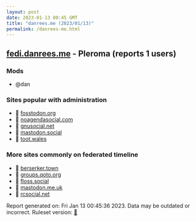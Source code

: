 ```yaml
---
layout: post
date: 2023-01-13 00:45 GMT
title: "danrees.me (2023/01/13)"
permalink: /danrees-me.html
---
```


## [fedi.danrees.me](https://fedi.danrees.me) - Pleroma (reports 1 users)

### Mods
 * @dan

### Sites popular with administration

* 🐘 [fosstodon.org](/fosstodon-org.html)
* 🐘 [noagendasocial.com](/noagendasocial-com.html)
* 🐘 [gnusocial.net](/gnusocial-net.html)
* 🐘 [mastodon.social](/mastodon-social.html)
* 🐘 [toot.wales](/toot-wales.html)

### More sites commonly on federated timeline

* 🐘 [berserker.town](/berserker-town.html)
* 🐘 [groups.qoto.org](/groups-qoto-org.html)
* 🐘 [floss.social](/floss-social.html)
* 🐘 [mastodon.me.uk](/mastodon-me-uk.html)
* 🐘 [rcsocial.net](/rcsocial-net.html)

Report generated on: Fri Jan 13 00:45:36 2023. Data may be outdated or incorrect.
Ruleset version: [🧁](/version-cupcake)
